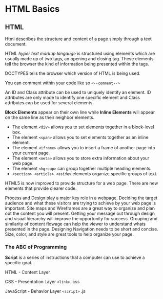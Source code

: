 # HTML Basics
## HTML
Html describes the structure and content of a page simply through a text document.

HTML *hyper text markup langauge* is structured using elements which are usually made up of two tags, an opening and closing tag. These elements tell the browser the kind of information being presented within the tags. 

DOCTYPES tells the browser which version of HTML is being used.

You can comment within your code like so `<--comment-->`

An ID and Class attribute can be used to uniquely identify an element. ID attributes are only made to identify one specific element and Class attributes can be used for several elements.  

**Block Elements** appear on their own line while **Inline Elements** will appear on the same line as their neighbor elements. 

* The element `<div>` allows you to set elements together in a block-level box.
* The element `<span>` allows you to set elements together as an inline element.
* The element `<iframe>` allows you to insert a frame of another page into your current page.
* The element `<meta>` allows you to store extra information about your web page.
* The element `<hgroup>` can group together multiple heading elements.
* `<section> <article> <aside>` elements organize specific groups of text. 

HTML5 is now improved to provide structure for a web page. There are new elements that provide clearer code.

Process and Design play a major key role in a webpage. Deciding the target audience and what these visitors are trying to achieve by your web page is important. Site maps and Wireframes are a great way to organize and plan out the content you will present. Getting your message out through design and visual hierarchy will improve the opportunity for success. Grouping and similarity of content flowage can help the viewer to understand whats presented in the page. Designing Navigation needs to be short and concise. Size, color, and style are great tools to help organize your page.  

### The ABC of Programming 
**Script** is a series of instructions that a computer can use to achieve a specific goal. 

HTML - Content Layer

CSS - Presentation Layer
`<link>`  .css

JavaScript - Behavior Layer
`<script>`  .js